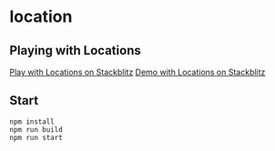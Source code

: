 # location
## Playing with Locations

[Play with Locations on Stackblitz](https://stackblitz.com/edit/github-s68byw)
[Demo with Locations on Stackblitz](https://aonivzmqo--github--8080.local.webcontainer.io/)

## Start

```shell
npm install
npm run build
npm run start
```
